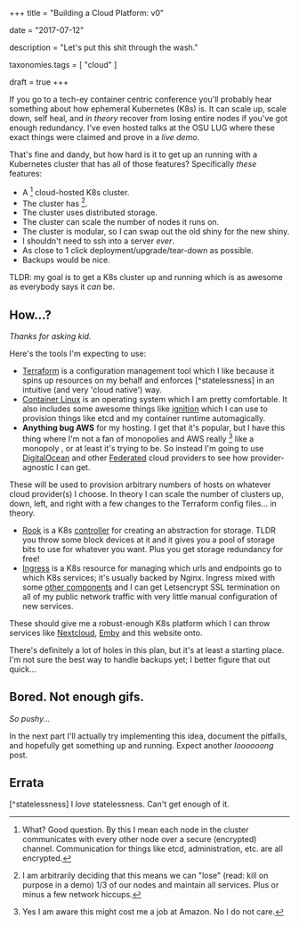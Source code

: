 +++
title = "Building a Cloud Platform: v0"

date = "2017-07-12"

description = "Let's put this shit through the wash."

taxonomies.tags = [
    "cloud"
]

draft = true
+++

If you go to a tech-ey container centric conference you'll probably hear something about how ephemeral Kubernetes (K8s) is.
It can scale up, scale down, self heal, and *in theory* recover from losing entire nodes if you've got enough redundancy.
I've even hosted talks at the OSU LUG where these exact things were claimed and prove in a *live demo*.

That's fine and dandy, but how hard is it to get up an running with a Kubernetes cluster that has all of those features?
Specifically *these*
features:

- A [^secure] cloud-hosted K8s
  cluster.
- The cluster has [^fault-tolerence]</a>.
- The cluster uses distributed storage.
- The cluster can scale the number of nodes it runs on.
- The cluster is modular, so I can swap out the old shiny for the new shiny.
- I shouldn't need to ssh into a server *ever*.
- As close to 1 click deployment/upgrade/tear-down as possible.
- Backups would be nice.

TLDR: my goal is to get a K8s cluster up and running which is as awesome as everybody says it *can* be.

## How...?

*Thanks for asking kid.*

Here's the tools I'm expecting to use:

- [Terraform](https://github.com/jetstack/kube-lego) is a configuration management tool which I like because it spins up resources on my behalf and enforces [^statelessness] in an intuitive (and very 'cloud native') way.
- [Container Linux](https://github.com/jetstack/kube-lego) is an operating system which I am pretty comfortable.
  It also includes some awesome things like [ignition](https://github.com/jetstack/kube-lego) which I can use to provision things like etcd and my container runtime automagically.
- **Anything bug AWS** for my hosting.
  I get that it's popular, but I have this thing where I'm not a fan of monopolies and AWS really [^smells] like a monopoly , or at least it's trying to be.
  So instead I'm going to use [DigitalOcean](#DigitalOcean) and other [Federated](#Federated) cloud providers to see how provider-agnostic I can get.

These will be used to provision arbitrary numbers of hosts on whatever cloud provider(s) I choose.
In theory I can scale the number of clusters up, down, left, and right with a few changes to the Terraform config files... in theory.

- [Rook](https://github.com/jetstack/kube-lego) is a K8s
  [controller](https://github.com/jetstack/kube-lego) for creating an abstraction for storage.
  TLDR you throw some block devices at it and it gives you a pool of storage bits to use for whatever you want.
  Plus you get storage redundancy for free!
- [Ingress](https://github.com/jetstack/kube-lego) is a K8s resource for managing which urls and endpoints go to which K8s services; it's usually backed by Nginx.
  Ingress mixed with some [other components](https://github.com/jetstack/kube-lego) and I can get Letsencrypt SSL termination on all of my public network traffic with very little manual configuration of new services.

These should give me a robust-enough K8s platform which I can throw services like [Nextcloud](#Nextcloud), [Emby](#Emby) and this website onto.

There's definitely a lot of holes in this plan, but it's at least a starting place.
I'm not sure the best way to handle backups yet; I better figure that out quick...

## Bored. Not enough gifs.

*So pushy...*

In the next part I'll actually try implementing this idea, document the pitfalls, and hopefully get something up and running.
Expect another *loooooong* post.

## Errata

[^fault-tolerence]: I am arbitrarily deciding that this means we can "lose" (read: kill on purpose in a demo) 1/3 of our nodes and maintain all services. Plus or minus a few network hiccups.

[^secure]: What? Good question. By this I mean each node in the cluster communicates with every other node over a secure (encrypted) channel. Communication for things like etcd, administration, etc. are all encrypted.

[^smells]: Yes I am aware this might cost me a job at Amazon. No I do not care.

[^statelessness] I *love* statelessness. Can't get enough of it.

